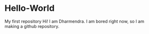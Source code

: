 # Hello-World
My first repository
Hi!
I am Dharmendra.
I am bored right now, so I am making a github repository.
